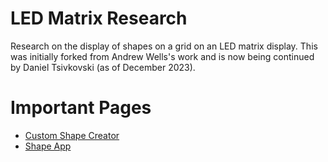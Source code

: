 # LED Matrix Research

Research on the display of shapes on a grid on an LED matrix display. This was initially forked from Andrew Wells's work and is now being continued by Daniel Tsivkovski (as of December 2023).

# Important Pages

- [Custom Shape Creator](https://dtsivkovski.github.io/HapticResearch/creator.html)
- [Shape App](https://dtsivkovski.github.io/HapticResearch/controller.html)
